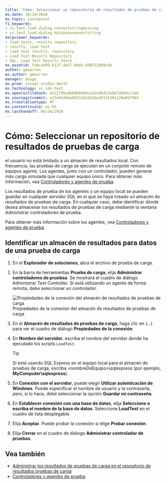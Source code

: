 ```yaml
---
title: 'Cómo: Seleccionar un repositorio de resultados de pruebas de carga en Visual Studio'
ms.date: 10/19/2016
ms.topic: conceptual
f1_keywords:
- vs.test.load.dialog.connectstringmissing
- vs.test.load.dialog.databaseconnectstring
helpviewer_keywords:
- load tests, results repository
- results, load test
- load test results, repository
- Load Test Results Repository
- SQL, Load Test Results Store
ms.assetid: fa0c4dd9-612f-4a57-b8eb-458f129d9cda
author: gewarren
ms.author: gewarren
manager: douge
ms.prod: visual-studio-dev15
ms.technology: vs-ide-test
ms.openlocfilehash: d12279badb0d6898dca3dc06d23eb67a054cc1eb
ms.sourcegitcommit: e13e61ddea6032a8282abe16131d9e136a927984
ms.translationtype: HT
ms.contentlocale: es-ES
ms.lasthandoff: 04/26/2018
---
```

# <a name="how-to-select-a-load-test-results-repository"></a>Cómo: Seleccionar un repositorio de resultados de pruebas de carga

el usuario no está limitado a un almacén de resultados local. Con frecuencia, las pruebas de carga se ejecutan en un conjunto remoto de equipos agente. Los agentes, junto con un controlador, pueden generar más carga simulada que cualquier equipo único. Para obtener más información, vea [Controladores y agentes de prueba](configure-test-agents-and-controllers-for-load-tests.md).

Los resultados de prueba de los agentes o un equipo local se pueden guardar en cualquier servidor SQL en el que se haya creado un almacén de resultados de pruebas de carga. En cualquier caso, debe identificar dónde desea almacenar los resultados de pruebas de carga mediante la ventana Administrar controladores de prueba.

Para obtener más información sobre los agentes, vea [Controladores y agentes de prueba](configure-test-agents-and-controllers-for-load-tests.md).

## <a name="identify-a-results-store-for-load-test-data"></a>Identificar un almacén de resultados para datos de una prueba de carga

1.  En el **Explorador de soluciones**, abra el archivo de prueba de carga.

2.  En la barra de herramientas **Prueba de carga**, elija **Administrar controladores de pruebas**. Se mostrará el cuadro de diálogo Administrar Test Controller. Si está utilizando un agente de forma remota, debe seleccionar un controlador.

     ![Propiedades de la conexión del almacén de resultados de pruebas de carga](../test/media/loadtestconnectionproperties.png "LoadTestConnectionProperties") Propiedades de la conexión del almacén de resultados de pruebas de carga

3.  En el **Almacén de resultados de pruebas de carga**, haga clic en (…) para ver el cuadro de diálogo **Propiedades de la conexión**.

4.  En **Nombre del servidor**, escriba el nombre del servidor donde ha ejecutado los scripts `LoadTest`.

    > [!TIP]
    > Si está usando SQL Express en el equipo local para el almacén de pruebas de carga, escriba \<nombreDeEquipo>\sqlexpress (por ejemplo, **MyComputer\sqlexpress**).

5.  En **Conexión con el servidor**, puede elegir **Utilizar autenticación de Windows**. Puede especificar el nombre de usuario y la contraseña, pero, si lo hace, debe seleccionar la opción **Guardar mi contraseña**.

6.  En **Establecer conexión con una base de datos**, elija **Seleccione o escriba el nombre de la base de datos**. Seleccione **LoadTest** en el cuadro de lista desplegable.

7.  Elija **Aceptar**. Puede probar la conexión si elige **Probar conexión**.

8.  Elija **Cerrar** en el cuadro de diálogo **Administrar controlador de pruebas**.

## <a name="see-also"></a>Vea también

- [Administrar los resultados de pruebas de carga en el repositorio de resultados pruebas de carga](../test/manage-load-test-results-in-the-load-test-results-repository.md)
- [Controladores y agentes de prueba](configure-test-agents-and-controllers-for-load-tests.md)